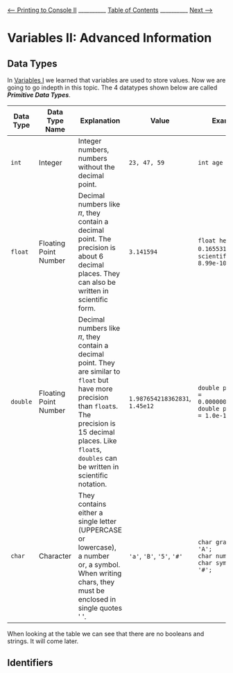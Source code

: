 
[⟵ Printing to Console II](Printing_II.md) __________ [Table of Contents](README.mb) __________ [Next ⟶](next.md)

# Variables II: Advanced Information

## Data Types

In [Variables I](Variables_I.md) we learned that variables are used to store values. Now
 we are going to go indepth in this topic. The 4 datatypes shown below are called **___Primitive Data Types___**.

| Data Type | Data Type Name | Explanation | Value | Example |
| --------- | -------------- | ----------- | ----- | ------- |
| `int` | Integer |Integer numbers, numbers without the decimal point. | `23, 47, 59` | `int age = 18;` |
| `float` | Floating Point Number | Decimal numbers like 𝜋, they contain a decimal point. The precision is about 6 decimal places. They can also be written in scientific form. | `3.141594` | `float height = 0.165531;`, `float scientificForm = 8.99e-10;` |
| `double` | Floating Point Number | Decimal numbers like 𝜋, they contain a decimal point. They are similar to `float` but have more precision than `float`s. The precision is 15 decimal places. Like `float`s, `doubles` can be written in scientific notation. | `1.987654218362831`, `1.45e12` | `double picometer = 0.0000000000001;`<br>`double picometer = 1.0e-12;` |
| `char` | Character | They contains either a single letter (UPPERCASE or lowercase), a number<br> or, a symbol. When writing chars, they must be enclosed in single quotes ' '. | `'a'`, `'B'`, `'5'`, `'#'` | `char grade = 'A';`<br>`char num = '5';`<br>`char symbol = '#';` |

When looking at the table we can see that there are no booleans and strings. It will come later.

## Identifiers
